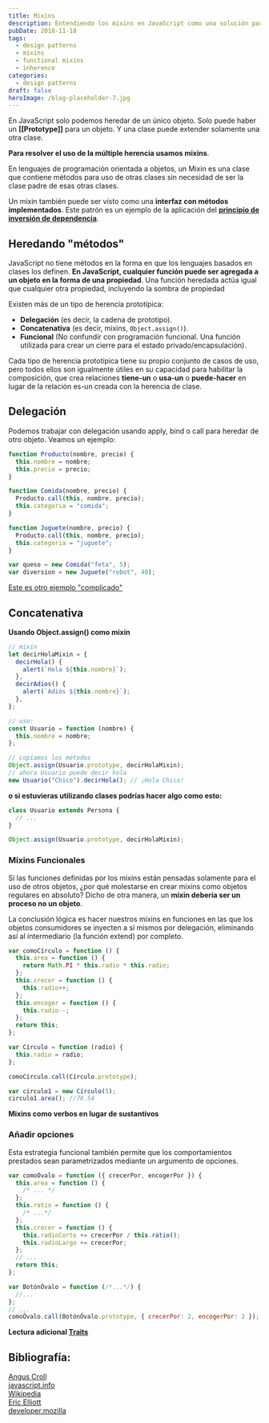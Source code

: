 ```yaml
---
title: Mixins
description: Entendiendo los mixins en JavaScript como una solución para la multi-herencia, incluyendo los patrones de delegación, concatenación y herencia funcional
pubDate: 2018-11-18
tags:
  - design patterns
  - mixins
  - functional mixins
  - inherence
categories:
  - design patterns
draft: false
heroImage: /blog-placeholder-7.jpg
---
```


En JavaScript solo podemos heredar de un único objeto. Solo puede haber un **[[Prototype]]** para
un objeto.
Y una clase puede extender solamente una otra clase.

**Para resolver el uso de la múltiple herencia usamos mixins**.

En lenguajes de programación orientada a objetos, un Mixin es una clase que contiene métodos para uso de
otras clases sin necesidad de ser la clase padre de esas otras clases.

Un mixin también puede ser visto como una **interfaz con métodos implementados**.
Este patrón es un ejemplo de la aplicación del [**principio de inversión de dependencia**](https://en.wikipedia.org/wiki/Dependency_inversion_principle).

## Heredando "métodos"

JavaScript no tiene métodos en la forma en que los lenguajes basados en clases los definen.
**En JavaScript, cualquier función puede ser agregada a un objeto en la forma de una propiedad**.
Una función heredada actúa igual que cualquier otra propiedad, incluyendo la sombra de propiedad

Existen más de un tipo de herencia prototípica:

- **Delegación** (es decir, la cadena de prototipo).
- **Concatenativa** (es decir, mixins, `Object.assign()`).
- **Funcional** (No confundir con programación funcional. Una función utilizada para crear un
  cierre para el estado privado/encapsulación).

Cada tipo de herencia prototípica tiene su propio conjunto de casos de uso, pero todos ellos son igualmente
útiles en su capacidad para habilitar la composición, que crea relaciones **tiene-un** o **usa-un** o **puede-hacer**
en lugar de la relación es-un creada con la herencia de clase.

## Delegación

Podemos trabajar con delegación usando apply, bind o call para heredar de otro objeto. Veamos
un ejemplo: <br>

```javascript
function Producto(nombre, precio) {
  this.nombre = nombre;
  this.precio = precio;
}

function Comida(nombre, precio) {
  Producto.call(this, nombre, precio);
  this.categoria = "comida";
}

function Juguete(nombre, precio) {
  Producto.call(this, nombre, precio);
  this.categoria = "juguete";
}

var queso = new Comida("feta", 5);
var diversion = new Juguete("robot", 40);
```

<a href="../testing-protoype-inheritance/" target="_self">Este es otro ejemplo "complicado"
</a>

## Concatenativa

**Usando Object.assign() como mixin**

```javascript
// mixin
let decirHolaMixin = {
  decirHola() {
    alert(`Hola ${this.nombre}`);
  },
  decirAdios() {
    alert(`Adiós ${this.nombre}`);
  },
};

// uso:
const Usuario = function (nombre) {
  this.nombre = nombre;
};

// copiamos los métodos
Object.assign(Usuario.prototype, decirHolaMixin);
// ahora Usuario puede decir hola
new Usuario("Chico").decirHola(); // ¡Hola Chico!
```

**o si estuvieras utilizando clases podrías hacer algo como esto:**

```javascript
class Usuario extends Persona {
  // ...
}

Object.assign(Usuario.prototype, decirHolaMixin);
```

### Mixins Funcionales

Si las funciones definidas por los mixins están pensadas solamente para el uso de otros objetos,
¿por qué molestarse en crear mixins como objetos regulares en absoluto? Dicho de otra manera, un **mixin debería ser un
proceso no un objeto**.

La conclusión lógica es hacer nuestros mixins en funciones en las que los objetos consumidores se inyecten
a sí mismos por delegación, eliminando así al intermediario (la función extend) por completo.

```javascript
var comoCírculo = function () {
  this.area = function () {
    return Math.PI * this.radio * this.radio;
  };
  this.crecer = function () {
    this.radio++;
  };
  this.encoger = function () {
    this.radio--;
  };
  return this;
};

var Círculo = function (radio) {
  this.radio = radio;
};

comoCírculo.call(Círculo.prototype);

var circulo1 = new Círculo(5);
circulo1.area(); //78.54
```

**Mixins como verbos en lugar de sustantivos**

### Añadir opciones

Esta estrategia funcional también permite que los comportamientos prestados sean parametrizados mediante
un argumento de opciones.

```javascript
var comoÓvalo = function ({ crecerPor, encogerPor }) {
  this.area = function () {
    /* ... */
  };
  this.ratio = function () {
    /* ...*/
  };
  this.crecer = function () {
    this.radioCorto += crecerPor / this.ratio();
    this.radioLargo += crecerPor;
  };
  // ...
  return this;
};

var BotónÓvalo = function (/*...*/) {
  //...
};
// ...
comoÓvalo.call(BotónÓvalo.prototype, { crecerPor: 2, encogerPor: 2 });
```

**Lectura adicional [Traits](https://github.com/traitsjs/traits.js)**

<div class="bibliography">

## Bibliografía:

[Angus Croll](https://javascriptweblog.wordpress.com/2011/05/31/a-fresh-look-at-javascript-mixins/?blogsub=confirming%23subscribe-blog]) <br/>
[javascript.info](https://javascript.info/mixins)<br/>
[Wikipedia](https://es.wikipedia.org/wiki/Mixin)<br/>
[Eric Elliott](https://medium.com/javascript-scene/10-interview-questions-every-javascript-developer-should-know-6fa6bdf5ad95)<br/>
[developer.mozilla](https://developer.mozilla.org/es/docs/Web/JavaScript/Herencia_y_la_cadena_de_protipos)<br/>

</div>
